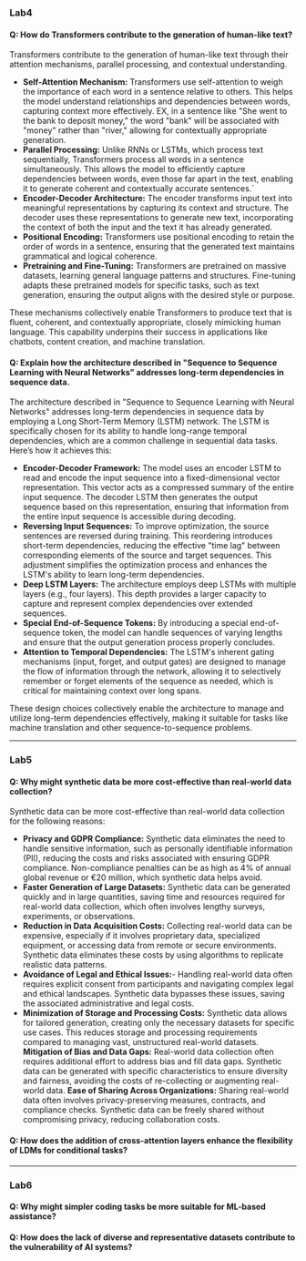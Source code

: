 ### Lab4
#### Q: How do Transformers contribute to the generation of human-like text?

Transformers contribute to the generation of human-like text through their attention mechanisms, parallel processing, and contextual understanding.

- **Self-Attention Mechanism:** Transformers use self-attention to weigh the importance of each word in a sentence relative to others. This helps the model understand relationships and dependencies between words, capturing context more effectively. EX, in a sentence like "She went to the bank to deposit money," the word "bank" will be associated with "money" rather than "river," allowing for contextually appropriate generation.
- **Parallel Processing:** Unlike RNNs or LSTMs, which process text sequentially, Transformers process all words in a sentence simultaneously. This allows the model to efficiently capture dependencies between words, even those far apart in the text, enabling it to generate coherent and contextually accurate sentences.`
- **Encoder-Decoder Architecture:**  The encoder transforms input text into meaningful representations by capturing its context and structure. The decoder uses these representations to generate new text, incorporating the context of both the input and the text it has already generated.
- **Positional Encoding:** Transformers use positional encoding to retain the order of words in a sentence, ensuring that the generated text maintains grammatical and logical coherence.
- **Pretraining and Fine-Tuning:**  Transformers are pretrained on massive datasets, learning general language patterns and structures. Fine-tuning adapts these pretrained models for specific tasks, such as text generation, ensuring the output aligns with the desired style or purpose. 

These mechanisms collectively enable Transformers to produce text that is fluent, coherent, and contextually appropriate, closely mimicking human language. This capability underpins their success in applications like chatbots, content creation, and machine translation.

#### Q: Explain how the architecture described in "Sequence to Sequence Learning with Neural Networks" addresses long-term dependencies in sequence data.
The architecture described in "Sequence to Sequence Learning with Neural Networks" addresses long-term dependencies in sequence data by employing a Long Short-Term Memory (LSTM) network. The LSTM is specifically chosen for its ability to handle long-range temporal dependencies, which are a common challenge in sequential data tasks. Here’s how it achieves this:
- **Encoder-Decoder Framework:** The model uses an encoder LSTM to read and encode the input sequence into a fixed-dimensional vector representation. This vector acts as a compressed summary of the entire input sequence. The decoder LSTM then generates the output sequence based on this representation, ensuring that information from the entire input sequence is accessible during decoding. 
- **Reversing Input Sequences:** To improve optimization, the source sentences are reversed during training. This reordering introduces short-term dependencies, reducing the effective "time lag" between corresponding elements of the source and target sequences. This adjustment simplifies the optimization process and enhances the LSTM's ability to learn long-term dependencies.
- **Deep LSTM Layers:** The architecture employs deep LSTMs with multiple layers (e.g., four layers). This depth provides a larger capacity to capture and represent complex dependencies over extended sequences.
- **Special End-of-Sequence Tokens:** By introducing a special end-of-sequence token, the model can handle sequences of varying lengths and ensure that the output generation process properly concludes.
- **Attention to Temporal Dependencies:** The LSTM's inherent gating mechanisms (input, forget, and output gates) are designed to manage the flow of information through the network, allowing it to selectively remember or forget elements of the sequence as needed, which is critical for maintaining context over long spans.

These design choices collectively enable the architecture to manage and utilize long-term dependencies effectively, making it suitable for tasks like machine translation and other sequence-to-sequence problems.

<hr/>

### Lab5
#### Q: Why might synthetic data be more cost-effective than real-world data collection?

Synthetic data can be more cost-effective than real-world data collection for the following reasons:

- **Privacy and GDPR Compliance:** Synthetic data eliminates the need to handle sensitive information, such as personally identifiable information (PII), reducing the costs and risks associated with ensuring GDPR compliance. Non-compliance penalties can be as high as 4% of annual global revenue or €20 million, which synthetic data helps avoid.
- **Faster Generation of Large Datasets:** Synthetic data can be generated quickly and in large quantities, saving time and resources required for real-world data collection, which often involves lengthy surveys, experiments, or observations.
- **Reduction in Data Acquisition Costs:** Collecting real-world data can be expensive, especially if it involves proprietary data, specialized equipment, or accessing data from remote or secure environments. Synthetic data eliminates these costs by using algorithms to replicate realistic data patterns.
- **Avoidance of Legal and Ethical Issues:**- Handling real-world data often requires explicit consent from participants and navigating complex legal and ethical landscapes. Synthetic data bypasses these issues, saving the associated administrative and legal costs.
- **Minimization of Storage and Processing Costs:** Synthetic data allows for tailored generation, creating only the necessary datasets for specific use cases. This reduces storage and processing requirements compared to managing vast, unstructured real-world datasets.
**Mitigation of Bias and Data Gaps:** Real-world data collection often requires additional effort to address bias and fill data gaps. Synthetic data can be generated with specific characteristics to ensure diversity and fairness, avoiding the costs of re-collecting or augmenting real-world data.
**Ease of Sharing Across Organizations:** Sharing real-world data often involves privacy-preserving measures, contracts, and compliance checks. Synthetic data can be freely shared without compromising privacy, reducing collaboration costs.


#### Q: How does the addition of cross-attention layers enhance the flexibility of LDMs for conditional tasks?
<hr/>

### Lab6
#### Q: Why might simpler coding tasks be more suitable for ML-based assistance?
#### Q: How does the lack of diverse and representative datasets contribute to the vulnerability of AI systems?
